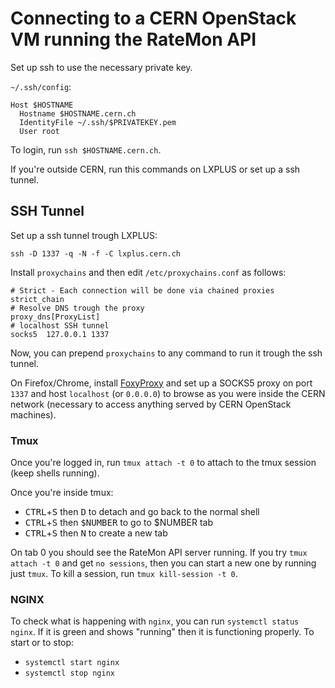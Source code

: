 # Connecting to a CERN OpenStack VM running the RateMon API

Set up ssh to use the necessary private key.

`~/.ssh/config`:

```
Host $HOSTNAME
  Hostname $HOSTNAME.cern.ch
  IdentityFile ~/.ssh/$PRIVATEKEY.pem
  User root
```

To login, run `ssh $HOSTNAME.cern.ch`.

If you're outside CERN, run this commands on LXPLUS or set up a ssh tunnel.

## SSH Tunnel

Set up a ssh tunnel trough LXPLUS:
```
ssh -D 1337 -q -N -f -C lxplus.cern.ch
```

Install `proxychains` and then edit `/etc/proxychains.conf` as follows:

```
# Strict - Each connection will be done via chained proxies
strict_chain
# Resolve DNS trough the proxy
proxy_dns[ProxyList]
# localhost SSH tunnel
socks5  127.0.0.1 1337
```

Now, you can prepend `proxychains` to any command to run it trough the ssh tunnel.

On Firefox/Chrome, install [FoxyProxy](https://addons.mozilla.org/it/firefox/addon/foxyproxy-standard/) and set up a SOCKS5 proxy on port `1337` and host `localhost` (or `0.0.0.0`) to browse as you were inside the CERN network (necessary to access anything served by CERN OpenStack machines).


### Tmux

Once you're logged in, run `tmux attach -t 0` to attach to the tmux session (keep shells running).

Once you're inside tmux:

- <kbd>CTRL</kbd>+<kbd>S</kbd> then <kbd>D</kbd> to detach and go back to the normal shell
- <kbd>CTRL</kbd>+<kbd>S</kbd> then <kbd>$NUMBER</kbd> to go to $NUMBER tab
- <kbd>CTRL</kbd>+<kbd>S</kbd> then <kbd>N</kbd> to create a new tab


On tab 0 you should see the RateMon API server running. If you try `tmux attach -t 0` and get `no sessions`, then you can start a new one by running just `tmux`. To kill a session, run `tmux kill-session -t 0`.

### NGINX

To check what is happening with `nginx`, you can run `systemctl status nginx`. If it is green and shows "running" then it is functioning properly. To start or to stop:
- `systemctl start nginx`
- `systemctl stop nginx`
